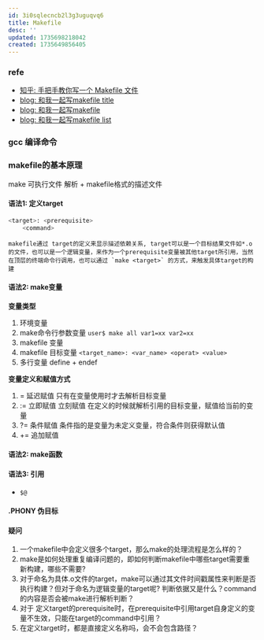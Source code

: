 ```yaml
---
id: 3i0sqlecncb2l3g3uguqvq6
title: Makefile
desc: ''
updated: 1735698218042
created: 1735649856405
---
```


### refe
- [知乎: 手把手教你写一个 Makefile 文件](https://zhuanlan.zhihu.com/p/583565789)
- [blog: 和我一起写makefile title](https://wiki.ubuntu.org.cn/%E8%B7%9F%E6%88%91%E4%B8%80%E8%B5%B7%E5%86%99Makefile:%E6%A6%82%E8%BF%B0)
- [blog: 和我一起写makefile](https://www.cnblogs.com/chien/p/17328638.html)
- [blog: 和我一起写makefile list](http://bbs.chinaunix.net/thread-408225-1-1.html)

### gcc 编译命令

### makefile的基本原理
make 可执行文件 解析 + makefile格式的描述文件

#### 语法1: 定义target
```bash
<target>: <prerequisite>
    <command>

```

    makefile通过 target的定义来显示描述依赖关系, target可以是一个目标结果文件如*.o的文件，也可以是一个逻辑变量，来作为一个prerequisite变量被其他target所引用，当然在顶层的终端命令行调用，也可以通过 `make <target>` 的方式，来触发具体target的构建
#### 语法2: make变量
**变量类型**
1. 环境变量
2. make命令行参数变量 `user$ make all var1=xx var2=xx`
3. makefile 变量 
4. makefile 目标变量 `<target_name>: <var_name> <operat> <value>`
5. 多行变量 define + endef 

**变量定义和赋值方式**
1. = 延迟赋值 只有在变量使用时才去解析目标变量
2. := 立即赋值 立刻赋值 在定义的时候就解析引用的目标变量，赋值给当前的变量
3. ?= 条件赋值 条件指的是变量为未定义变量，符合条件则获得默认值
4. += 追加赋值 
#### 语法2: make函数

#### 语法3: 引用
- `$@` 
#### .PHONY 伪目标


#### 疑问
1. 一个makefile中会定义很多个target，那么make的处理流程是怎么样的？
2. make是如何处理重复编译问题的，即如何判断makefile中哪些target需要重新构建，哪些不需要?
3. 对于命名为具体.o文件的target，make可以通过其文件时间戳属性来判断是否执行构建？但对于命名为逻辑变量的target呢? 判断依据又是什么？command的内容是否会被make进行解析判断？
4. 对于 定义target的prerequisite时，在prerequisite中引用target自身定义的变量不生效，只能在target的command中引用？
5. 在定义target时，都是直接定义名称吗，会不会包含路径？